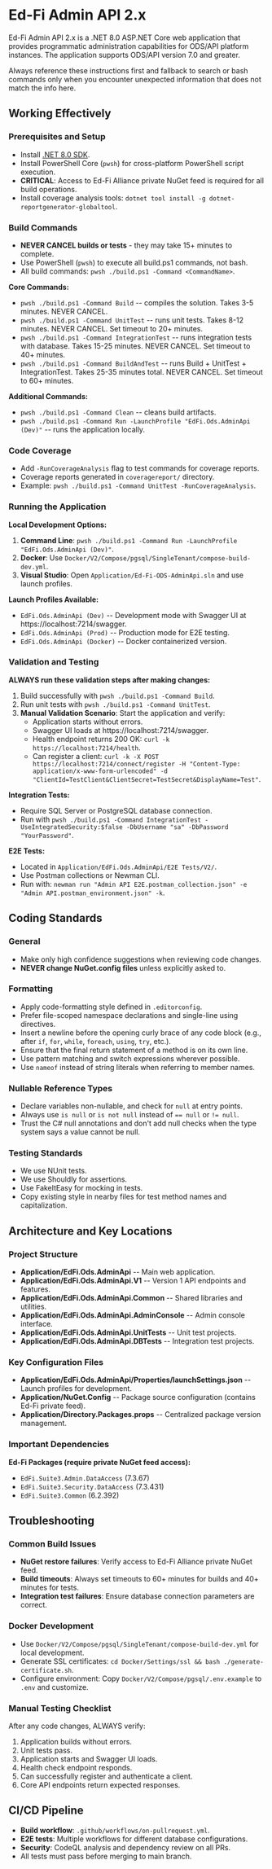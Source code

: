 # Ed-Fi Admin API 2.x

Ed-Fi Admin API 2.x is a .NET 8.0 ASP.NET Core web application that provides programmatic administration capabilities for ODS/API platform instances. The application supports ODS/API version 7.0 and greater.

Always reference these instructions first and fallback to search or bash commands only when you encounter unexpected information that does not match the info here.

## Working Effectively

### Prerequisites and Setup
- Install [.NET 8.0 SDK](https://dotnet.microsoft.com/download/dotnet/8.0).
- Install PowerShell Core (`pwsh`) for cross-platform PowerShell script execution.
- **CRITICAL**: Access to Ed-Fi Alliance private NuGet feed is required for all build operations.
- Install coverage analysis tools: `dotnet tool install -g dotnet-reportgenerator-globaltool`.

### Build Commands 
- **NEVER CANCEL builds or tests** - they may take 15+ minutes to complete.
- Use PowerShell (`pwsh`) to execute all build.ps1 commands, not bash.
- All build commands: `pwsh ./build.ps1 -Command <CommandName>`.

**Core Commands:**
- `pwsh ./build.ps1 -Command Build` -- compiles the solution. Takes 3-5 minutes. NEVER CANCEL.
- `pwsh ./build.ps1 -Command UnitTest` -- runs unit tests. Takes 8-12 minutes. NEVER CANCEL. Set timeout to 20+ minutes.
- `pwsh ./build.ps1 -Command IntegrationTest` -- runs integration tests with database. Takes 15-25 minutes. NEVER CANCEL. Set timeout to 40+ minutes.
- `pwsh ./build.ps1 -Command BuildAndTest` -- runs Build + UnitTest + IntegrationTest. Takes 25-35 minutes total. NEVER CANCEL. Set timeout to 60+ minutes.

**Additional Commands:**
- `pwsh ./build.ps1 -Command Clean` -- cleans build artifacts.
- `pwsh ./build.ps1 -Command Run -LaunchProfile "EdFi.Ods.AdminApi (Dev)"` -- runs the application locally.

### Code Coverage
- Add `-RunCoverageAnalysis` flag to test commands for coverage reports.
- Coverage reports generated in `coveragereport/` directory.
- Example: `pwsh ./build.ps1 -Command UnitTest -RunCoverageAnalysis`.

### Running the Application
**Local Development Options:**
1. **Command Line**: `pwsh ./build.ps1 -Command Run -LaunchProfile "EdFi.Ods.AdminApi (Dev)"`.
2. **Docker**: Use `Docker/V2/Compose/pgsql/SingleTenant/compose-build-dev.yml`.
3. **Visual Studio**: Open `Application/Ed-Fi-ODS-AdminApi.sln` and use launch profiles.

**Launch Profiles Available:**
- `EdFi.Ods.AdminApi (Dev)` -- Development mode with Swagger UI at https://localhost:7214/swagger.
- `EdFi.Ods.AdminApi (Prod)` -- Production mode for E2E testing.
- `EdFi.Ods.AdminApi (Docker)` -- Docker containerized version.

### Validation and Testing
**ALWAYS run these validation steps after making changes:**
1. Build successfully with `pwsh ./build.ps1 -Command Build`.
2. Run unit tests with `pwsh ./build.ps1 -Command UnitTest`.
3. **Manual Validation Scenario**: Start the application and verify:
   - Application starts without errors.
   - Swagger UI loads at https://localhost:7214/swagger.
   - Health endpoint returns 200 OK: `curl -k https://localhost:7214/health`.
   - Can register a client: `curl -k -X POST https://localhost:7214/connect/register -H "Content-Type: application/x-www-form-urlencoded" -d "ClientId=TestClient&ClientSecret=TestSecret&DisplayName=Test"`.

**Integration Tests:**
- Require SQL Server or PostgreSQL database connection.
- Run with `pwsh ./build.ps1 -Command IntegrationTest -UseIntegratedSecurity:$false -DbUsername "sa" -DbPassword "YourPassword"`.

**E2E Tests:**
- Located in `Application/EdFi.Ods.AdminApi/E2E Tests/V2/`.
- Use Postman collections or Newman CLI.
- Run with: `newman run "Admin API E2E.postman_collection.json" -e "Admin API.postman_environment.json" -k`.

## Coding Standards

### General
- Make only high confidence suggestions when reviewing code changes.
- **NEVER change NuGet.config files** unless explicitly asked to.

### Formatting
- Apply code-formatting style defined in `.editorconfig`.
- Prefer file-scoped namespace declarations and single-line using directives.
- Insert a newline before the opening curly brace of any code block (e.g., after `if`, `for`, `while`, `foreach`, `using`, `try`, etc.).
- Ensure that the final return statement of a method is on its own line.
- Use pattern matching and switch expressions wherever possible.
- Use `nameof` instead of string literals when referring to member names.

### Nullable Reference Types
- Declare variables non-nullable, and check for `null` at entry points.
- Always use `is null` or `is not null` instead of `== null` or `!= null`.
- Trust the C# null annotations and don't add null checks when the type system says a value cannot be null.

### Testing Standards
- We use NUnit tests.
- We use Shouldly for assertions.
- Use FakeItEasy for mocking in tests.
- Copy existing style in nearby files for test method names and capitalization.

## Architecture and Key Locations

### Project Structure
- **Application/EdFi.Ods.AdminApi** -- Main web application.
- **Application/EdFi.Ods.AdminApi.V1** -- Version 1 API endpoints and features.
- **Application/EdFi.Ods.AdminApi.Common** -- Shared libraries and utilities.
- **Application/EdFi.Ods.AdminApi.AdminConsole** -- Admin console interface.
- **Application/EdFi.Ods.AdminApi.UnitTests** -- Unit test projects.
- **Application/EdFi.Ods.AdminApi.DBTests** -- Integration test projects.

### Key Configuration Files
- **Application/EdFi.Ods.AdminApi/Properties/launchSettings.json** -- Launch profiles for development.
- **Application/NuGet.Config** -- Package source configuration (contains Ed-Fi private feed).
- **Application/Directory.Packages.props** -- Centralized package version management.

### Important Dependencies
**Ed-Fi Packages (require private NuGet feed access):**
- `EdFi.Suite3.Admin.DataAccess` (7.3.67)
- `EdFi.Suite3.Security.DataAccess` (7.3.431)
- `EdFi.Suite3.Common` (6.2.392)

## Troubleshooting

### Common Build Issues
- **NuGet restore failures**: Verify access to Ed-Fi Alliance private NuGet feed.
- **Build timeouts**: Always set timeouts to 60+ minutes for builds and 40+ minutes for tests.
- **Integration test failures**: Ensure database connection parameters are correct.

### Docker Development
- Use `Docker/V2/Compose/pgsql/SingleTenant/compose-build-dev.yml` for local development.
- Generate SSL certificates: `cd Docker/Settings/ssl && bash ./generate-certificate.sh`.
- Configure environment: Copy `Docker/V2/Compose/pgsql/.env.example` to `.env` and customize.

### Manual Testing Checklist
After any code changes, ALWAYS verify:
1. Application builds without errors.
2. Unit tests pass.
3. Application starts and Swagger UI loads.
4. Health check endpoint responds.
5. Can successfully register and authenticate a client.
6. Core API endpoints return expected responses.

## CI/CD Pipeline
- **Build workflow**: `.github/workflows/on-pullrequest.yml`.
- **E2E tests**: Multiple workflows for different database configurations.
- **Security**: CodeQL analysis and dependency review on all PRs.
- All tests must pass before merging to main branch.
